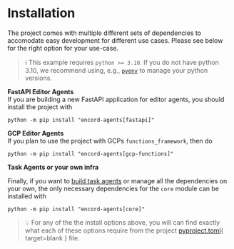 # Installation

The project comes with multiple different sets of dependencies to accomodate easy development for different use cases.
Please see below for the right option for your use-case.

> ℹ️ This example requires `python >= 3.10`. If you do not have python 3.10, we recommend using, e.g., [`pyenv`](https://github.com/pyenv/pyenv) to manage your python versions.

**FastAPI Editor Agents**  
If you are building a new FastAPI application for editor agents, you should install the project with

```
python -m pip install "encord-agents[fastapi]"
```

**GCP Editor Agents**  
If you plan to use the project with GCPs `functions_framework`, then do

```
python -m pip install "encord-agents[gcp-functions]"
```

**Task Agents or your own infra**

Finally, if you want to [build task agents](../task_agents/) or manage all the dependencies on your own, the only necessary dependencies for the `core` module
can be installed with

```
python -m pip install "encord-agents[core]"
```

> 💡 For any of the the install options above, you will can find exactly what each of these options require from the project [pyproject.toml](https://github.com/encord-team/encord-agents/blob/main/pyproject.toml){ target=blank } file.
